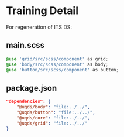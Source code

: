 # Training Detail

For regeneration of ITS DS:

## main.scss

```css
@use 'grid/src/scss/component' as grid;
@use 'body/src/scss/component' as body;
@use 'button/src/scss/component' as button;
```

## package.json

```json
"dependencies": {
    "@uqds/body": "file:../../",
    "@uqds/button": "file:../../",
    "@uqds/core": "file:../../",
    "@uqds/grid": "file:../../"
}
```
